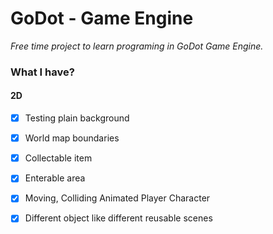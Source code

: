 # GoDot - Game Engine
*Free time project to learn programing in GoDot Game Engine.*

### What I have?
#### 2D 
- [x] Testing plain background
- [x] World map boundaries
- [x] Collectable item
- [x] Enterable area
- [x] Moving, Colliding Animated Player Character
- [x] Different object like different reusable scenes


